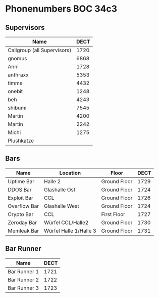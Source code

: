 # Phonenumbers BOC 34c3
## Supervisors
| Name                        | DECT |
| --------------------------- | ---- |
| Callgroup (all Supervisors) | 1720 |
| gnomus                      | 6868 |
| Anni                        | 1728 |
| anthraxx                    | 5353 |
| timme                       | 4432 |
| onebit                      | 1248 |
| beh                         | 4243 |
| shibumi                     | 7545 |
| Martin                      | 4200 |
| Martin                      | 2242 |
| Michi                       | 1275 |
| Plushkatze                  |      |

## Bars
| Name        | Location               | Floor        | DECT |
| ----------- | ---------------------- | ------------ | ---- |
| Uptime Bar  | Halle 2                | Ground Floor | 1729 |
| DDOS Bar    | Glashalle Ost          | Ground Floor | 1724 |
| Exploit Bar | CCL                    | Ground Floor | 1726 |
| Overflow Bar| Glashalle West         | Ground Floor | 1724 |
| Crypto Bar  | CCL                    | First  Floor | 1727 |
| Zeroday Bar | Würfel CCL/Halle2      | Ground Floor | 1730 |
| Memleak Bar | Würfel Halle 1/Halle 3 | Ground Floor | 1731 |

## Bar Runner
| Name         | DECT |
| ------------ | ---- |
| Bar Runner 1 | 1721 |
| Bar Runner 2 | 1722 |
| Bar Runner 3 | 1723 |

